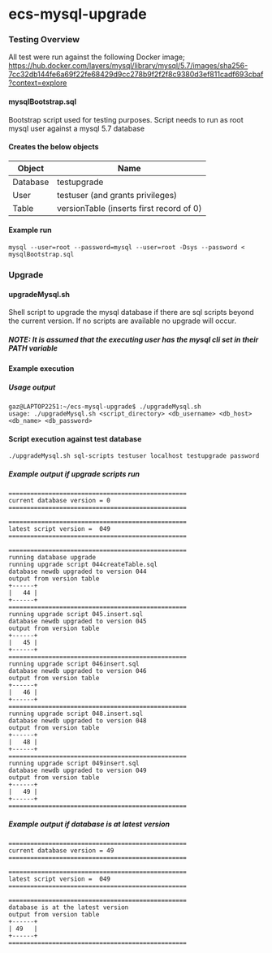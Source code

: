 # ecs-mysql-upgrade
### Testing Overview
All test were run against the following Docker image;
https://hub.docker.com/layers/mysql/library/mysql/5.7/images/sha256-7cc32db144fe6a69f22fe68429d9cc278b9f2f2f8c9380d3ef811cadf693cbaf?context=explore

#### mysqlBootstrap.sql
Bootstrap script used for testing purposes.
Script needs to run as root mysql user against a mysql 5.7 database
#### Creates the below objects
| Object | Name | 
|------|-------------------------------------------|
| Database | testupgrade |
| User | testuser (and grants privileges) |
| Table | versionTable (inserts first record of 0) |
#### Example run
```
mysql --user=root --password=mysql --user=root -Dsys --password < mysqlBootstrap.sql
```
### Upgrade
#### upgradeMysql.sh
Shell script to upgrade the mysql database if there are sql scripts beyond the current version. If no scripts are available no upgrade will occur.
##### NOTE: It is assumed that the executing user has the mysql cli set in their PATH variable
#### Example execution
##### Usage output
```
gaz@LAPTOP2251:~/ecs-mysql-upgrade$ ./upgradeMysql.sh
usage: ./upgradeMysql.sh <script_directory> <db_username> <db_host> <db_name> <db_password>
```
#### Script execution against test database
```
./upgradeMysql.sh sql-scripts testuser localhost testupgrade password
```
##### Example output if upgrade scripts run
```
=================================================
current database version = 0
=================================================

=================================================
latest script version =  049
=================================================

=================================================
running database upgrade
running upgrade script 044createTable.sql
database newdb upgraded to version 044
output from version table
+------+
|   44 |
+------+
=================================================
running upgrade script 045.insert.sql
database newdb upgraded to version 045
output from version table
+------+
|   45 |
+------+
=================================================
running upgrade script 046insert.sql
database newdb upgraded to version 046
output from version table
+------+
|   46 |
+------+
=================================================
running upgrade script 048.insert.sql
database newdb upgraded to version 048
output from version table
+------+
|   48 |
+------+
=================================================
running upgrade script 049insert.sql
database newdb upgraded to version 049
output from version table
+------+
|   49 |
+------+
=================================================
```
##### Example output if database is at latest version
```
=================================================
current database version = 49
=================================================

=================================================
latest script version =  049
=================================================

=================================================
database is at the latest version
output from version table
+------+
| 49   |
+------+
=================================================
```




